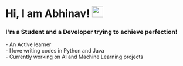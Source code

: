 <h1 align='left'>Hi, I am Abhinav! <img src="https://raw.githubusercontent.com/MartinHeinz/MartinHeinz/master/wave.gif" width="30px"> </h1>
<h3> I'm a Student and a Developer trying to achieve perfection! </h3>
<p>- An Active learner
<br>- I love writing codes in Python and Java
<br>- Currently working on AI and Machine Learning projects
</p>
